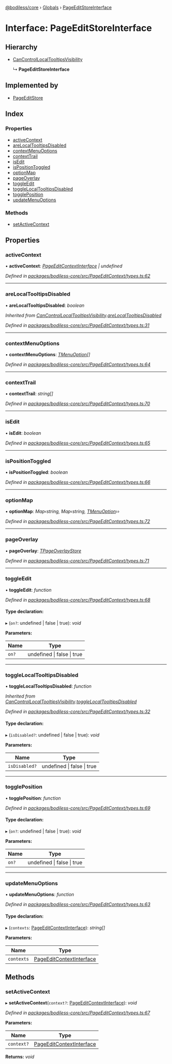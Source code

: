 [@bodiless/core](../README.md) › [Globals](../globals.md) › [PageEditStoreInterface](pageeditstoreinterface.md)

# Interface: PageEditStoreInterface

## Hierarchy

* [CanControlLocalTooltipsVisibility](cancontrollocaltooltipsvisibility.md)

  ↳ **PageEditStoreInterface**

## Implemented by

* [PageEditStore](../classes/pageeditstore.md)

## Index

### Properties

* [activeContext](pageeditstoreinterface.md#activecontext)
* [areLocalTooltipsDisabled](pageeditstoreinterface.md#arelocaltooltipsdisabled)
* [contextMenuOptions](pageeditstoreinterface.md#contextmenuoptions)
* [contextTrail](pageeditstoreinterface.md#contexttrail)
* [isEdit](pageeditstoreinterface.md#isedit)
* [isPositionToggled](pageeditstoreinterface.md#ispositiontoggled)
* [optionMap](pageeditstoreinterface.md#optionmap)
* [pageOverlay](pageeditstoreinterface.md#pageoverlay)
* [toggleEdit](pageeditstoreinterface.md#toggleedit)
* [toggleLocalTooltipsDisabled](pageeditstoreinterface.md#togglelocaltooltipsdisabled)
* [togglePosition](pageeditstoreinterface.md#toggleposition)
* [updateMenuOptions](pageeditstoreinterface.md#updatemenuoptions)

### Methods

* [setActiveContext](pageeditstoreinterface.md#setactivecontext)

## Properties

###  activeContext

• **activeContext**: *[PageEditContextInterface](pageeditcontextinterface.md) | undefined*

*Defined in [packages/bodiless-core/src/PageEditContext/types.ts:62](https://github.com/johnsonandjohnson/Bodiless-JS/blob/b0970b9/packages/bodiless-core/src/PageEditContext/types.ts#L62)*

___

###  areLocalTooltipsDisabled

• **areLocalTooltipsDisabled**: *boolean*

*Inherited from [CanControlLocalTooltipsVisibility](cancontrollocaltooltipsvisibility.md).[areLocalTooltipsDisabled](cancontrollocaltooltipsvisibility.md#arelocaltooltipsdisabled)*

*Defined in [packages/bodiless-core/src/PageEditContext/types.ts:31](https://github.com/johnsonandjohnson/Bodiless-JS/blob/b0970b9/packages/bodiless-core/src/PageEditContext/types.ts#L31)*

___

###  contextMenuOptions

• **contextMenuOptions**: *[TMenuOption](../globals.md#tmenuoption)[]*

*Defined in [packages/bodiless-core/src/PageEditContext/types.ts:64](https://github.com/johnsonandjohnson/Bodiless-JS/blob/b0970b9/packages/bodiless-core/src/PageEditContext/types.ts#L64)*

___

###  contextTrail

• **contextTrail**: *string[]*

*Defined in [packages/bodiless-core/src/PageEditContext/types.ts:70](https://github.com/johnsonandjohnson/Bodiless-JS/blob/b0970b9/packages/bodiless-core/src/PageEditContext/types.ts#L70)*

___

###  isEdit

• **isEdit**: *boolean*

*Defined in [packages/bodiless-core/src/PageEditContext/types.ts:65](https://github.com/johnsonandjohnson/Bodiless-JS/blob/b0970b9/packages/bodiless-core/src/PageEditContext/types.ts#L65)*

___

###  isPositionToggled

• **isPositionToggled**: *boolean*

*Defined in [packages/bodiless-core/src/PageEditContext/types.ts:66](https://github.com/johnsonandjohnson/Bodiless-JS/blob/b0970b9/packages/bodiless-core/src/PageEditContext/types.ts#L66)*

___

###  optionMap

• **optionMap**: *Map‹string, Map‹string, [TMenuOption](../globals.md#tmenuoption)››*

*Defined in [packages/bodiless-core/src/PageEditContext/types.ts:72](https://github.com/johnsonandjohnson/Bodiless-JS/blob/b0970b9/packages/bodiless-core/src/PageEditContext/types.ts#L72)*

___

###  pageOverlay

• **pageOverlay**: *[TPageOverlayStore](../globals.md#tpageoverlaystore)*

*Defined in [packages/bodiless-core/src/PageEditContext/types.ts:71](https://github.com/johnsonandjohnson/Bodiless-JS/blob/b0970b9/packages/bodiless-core/src/PageEditContext/types.ts#L71)*

___

###  toggleEdit

• **toggleEdit**: *function*

*Defined in [packages/bodiless-core/src/PageEditContext/types.ts:68](https://github.com/johnsonandjohnson/Bodiless-JS/blob/b0970b9/packages/bodiless-core/src/PageEditContext/types.ts#L68)*

#### Type declaration:

▸ (`on?`: undefined | false | true): *void*

**Parameters:**

Name | Type |
------ | ------ |
`on?` | undefined &#124; false &#124; true |

___

###  toggleLocalTooltipsDisabled

• **toggleLocalTooltipsDisabled**: *function*

*Inherited from [CanControlLocalTooltipsVisibility](cancontrollocaltooltipsvisibility.md).[toggleLocalTooltipsDisabled](cancontrollocaltooltipsvisibility.md#togglelocaltooltipsdisabled)*

*Defined in [packages/bodiless-core/src/PageEditContext/types.ts:32](https://github.com/johnsonandjohnson/Bodiless-JS/blob/b0970b9/packages/bodiless-core/src/PageEditContext/types.ts#L32)*

#### Type declaration:

▸ (`isDisabled?`: undefined | false | true): *void*

**Parameters:**

Name | Type |
------ | ------ |
`isDisabled?` | undefined &#124; false &#124; true |

___

###  togglePosition

• **togglePosition**: *function*

*Defined in [packages/bodiless-core/src/PageEditContext/types.ts:69](https://github.com/johnsonandjohnson/Bodiless-JS/blob/b0970b9/packages/bodiless-core/src/PageEditContext/types.ts#L69)*

#### Type declaration:

▸ (`on?`: undefined | false | true): *void*

**Parameters:**

Name | Type |
------ | ------ |
`on?` | undefined &#124; false &#124; true |

___

###  updateMenuOptions

• **updateMenuOptions**: *function*

*Defined in [packages/bodiless-core/src/PageEditContext/types.ts:63](https://github.com/johnsonandjohnson/Bodiless-JS/blob/b0970b9/packages/bodiless-core/src/PageEditContext/types.ts#L63)*

#### Type declaration:

▸ (`contexts`: [PageEditContextInterface](pageeditcontextinterface.md)): *string[]*

**Parameters:**

Name | Type |
------ | ------ |
`contexts` | [PageEditContextInterface](pageeditcontextinterface.md) |

## Methods

###  setActiveContext

▸ **setActiveContext**(`context?`: [PageEditContextInterface](pageeditcontextinterface.md)): *void*

*Defined in [packages/bodiless-core/src/PageEditContext/types.ts:67](https://github.com/johnsonandjohnson/Bodiless-JS/blob/b0970b9/packages/bodiless-core/src/PageEditContext/types.ts#L67)*

**Parameters:**

Name | Type |
------ | ------ |
`context?` | [PageEditContextInterface](pageeditcontextinterface.md) |

**Returns:** *void*
